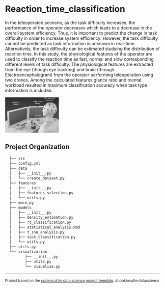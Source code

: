 Reaction_time_classification
==============================

In the teleoperated scenario, as the task difficulty increases, the performance of the operator decreases which leads to a decrease in the overall system efficiency. Thus, it is important to predict the change in task difficulty in order to increase system efficiency. However, the task difficulty cannot be predicted as task information is unknown in real-time. Alternatively, the task difficulty can be estimated studying the distribution of reaction time. In this study, the physiological features of the operator are used to classify the reaction time as fast, normal and slow corresponding different levels of task difficulty. The physiological features are extracted from the eye (though eye tracking) and brain (through Electroencephalogram) from the operator performing teleoperation using two drones. Among the calculated features glance ratio and mental workload resulted in maximum classification accuracy when task type information is included.

<img  align="..." src="/docs/tele_opreration_setup.png" alt="reaction_time" width="175"/>


Project Organization
------------

      ├── src
      ├── config.yml
      ├── data
      │   ├── __init__.py
      │   └── create_dataset.py
      ├── features
      │   ├── __init__.py
      │   ├── features_selection.py
      │   └── utils.py
      ├── main.py
      ├── models
      │   ├── __init__.py
      │   ├── density_estimation.py
      │   ├── rt_classification.py
      │   ├── statistical_analysis.Rmd
      │   ├── t_sne_analysis.py
      │   ├── task_classification.py
      │   └── utils.py
      ├── utils.py
      └── visualization
             ├── __init__.py
             ├── utils.py
             └── visualize.py

------------
<p><small>Project based on the <a target="_blank" href="https://drivendata.github.io/cookiecutter-data-science/">cookiecutter data science project template</a>. #cookiecutterdatascience</small></p>
